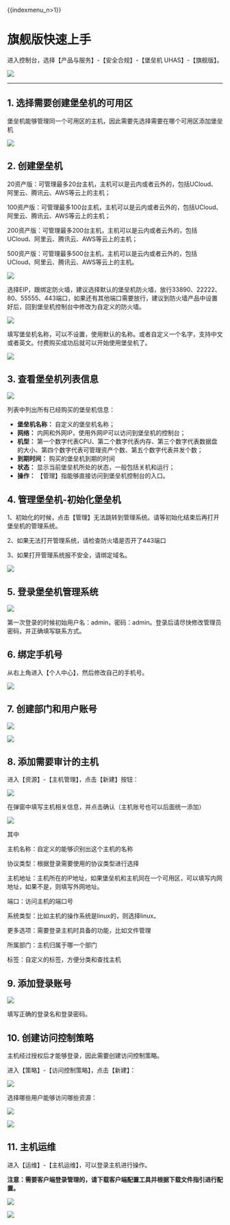 {{indexmenu_n>1}}

# 旗舰版快速上手

进入控制台，选择【产品与服务】-【安全合规】-【堡垒机 UHAS】-【旗舰版】。

![](/images/opintro_super/购买旗舰版堡垒机.png)

-----

## 1\. 选择需要创建堡垒机的可用区

堡垒机能够管理同一个可用区的主机，因此需要先选择需要在哪个可用区添加堡垒机

![](/images/region.png)

## 2\. 创建堡垒机

20资产版：可管理最多20台主机，主机可以是云内或者云外的，包括UCloud、阿里云、腾讯云、AWS等云上的主机；

100资产版：可管理最多100台主机，主机可以是云内或者云外的，包括UCloud、阿里云、腾讯云、AWS等云上的主机；

200资产版：可管理最多200台主机，主机可以是云内或者云外的，包括UCloud、阿里云、腾讯云、AWS等云上的主机；

500资产版：可管理最多500台主机，主机可以是云内或者云外的，包括UCloud、阿里云、腾讯云、AWS等云上的主机。

![](/images/common/创建旗舰版1.png)

选择EIP，跟绑定防火墙，建议选择默认的堡垒机防火墙，放行33890、22222、80、55555、443端口，如果还有其他端口需要放行，建议到防火墙产品中设置好后，回到堡垒机控制台中修改为自定义的防火墙。

![](/images/common/创建旗舰版2.png)

填写堡垒机名称，可以不设置，使用默认的名称。或者自定义一个名字，支持中文或者英文。付费购买成功后就可以开始使用堡垒机了。

![](/images/common/创建旗舰版3.png)

## 3\. 查看堡垒机列表信息

![](/images/list.png)

列表中列出所有已经购买的堡垒机信息：

  - **堡垒机名称：** 自定义的堡垒机名称；
  - **网络：** 内网和外网IP，使用外网IP可以访问到堡垒机的控制台；
  - **机型：**
    第一个数字代表CPU、第二个数字代表内存、第三个数字代表数据盘的大小、第四个数字代表可管理资产个数、第五个数字代表并发个数；
  - **到期时间：** 购买的堡垒机到期的时间
  - **状态：** 显示当前堡垒机所处的状态，一般包括关机和运行；
  - **操作：** 【管理】指能够直接访问到堡垒机控制台的入口。

## 4\. 管理堡垒机-初始化堡垒机

1、初始化的时候，点击【管理】无法跳转到管理系统。请等初始化结束后再打开堡垒机的管理系统。

2、如果无法打开管理系统，请检查防火墙是否开了443端口

3、如果打开管理系统报不安全，请绑定域名。

![](/images/common/绑定域名.png)

## 5\. 登录堡垒机管理系统

![](/images/common/登录系统.png)

第一次登录的时候初始用户名：admin，密码：admin。登录后请尽快修改管理员密码，并正确填写联系方式。

## 6\. 绑定手机号

从右上角进入【个人中心】，然后修改自己的手机号。

![](/images/common/图片7.png)

## 7\. 创建部门和用户账号

![](/images/common/图片8.png)

![](/images/common/图片9.png)

## 8\. 添加需要审计的主机

进入【资源】-【主机管理】，点击【新建】按钮：

![](/images/common/图片10.png)

在弹窗中填写主机相关信息，并点击确认（主机账号也可以后面统一添加）

![](/images/common/图片11.png)

其中

主机名称：自定义的能够识别出这个主机的名称

协议类型：根据登录需要使用的协议类型进行选择

主机地址：主机所在的IP地址，如果堡垒机和主机同在一个可用区，可以填写内网地址，如果不是，则填写外网地址。

端口：访问主机的端口号

系统类型：比如主机的操作系统是linux的，则选择linux。

更多选项：需要登录主机时具备的功能，比如文件管理

所属部门：主机归属于哪一个部门

标签：自定义的标签，方便分类和查找主机

## 9\. 添加登录账号

![](/images/common/图片12.png)

填写正确的登录名和登录密码。

## 10\. 创建访问控制策略

主机经过授权后才能够登录，因此需要创建访问控制策略。

进入【策略】-【访问控制策略】，点击【新建】：

![](/images/common/图片13.png)

选择哪些用户能够访问哪些资源：

![](/images/common/图片14.png)

![](/images/common/图片15.png)

## 11\. 主机运维

进入【运维】-【主机运维】，可以登录主机进行操作。

<wrap em>**注意：需要客户端登录管理的，请下载客户端配置工具并根据下载文件指引进行配置。**</wrap>

![](/images/common/图片16.png)

![](/images/common/图片17.png)
